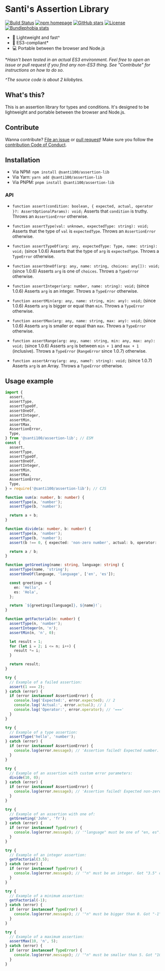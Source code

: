 # Santi's Assertion Library 

[![Build Status](https://github.com/santi100a/assertion-lib/actions/workflows/test.yml/badge.svg)](https://github.com/santi100a/assertion-lib/actions)
[![npm homepage](https://img.shields.io/npm/v/@santi100/assertion-lib)](https://npmjs.org/package/@santi100/assertion-lib)
[![GitHub stars](https://img.shields.io/github/stars/santi100a/assertion-lib.svg)](https://github.com/santi100a/assertion-lib)
[![License](https://img.shields.io/github/license/santi100a/assertion-lib.svg)](https://github.com/santi100a/assertion-lib)
[![Bundlephobia stats](https://img.shields.io/bundlephobia/min/@santi100/assertion-lib)](https://bundlephobia.com/package/@santi100/assertion-lib@latest)
- 🚀 Lightweight and fast^
- 👴 ES3-compliant*
- 💻 Portable between the browser and Node.js

**Hasn't been tested in an actual ES3 environment. Feel free to open an issue or pull request if you find any non-ES3 thing. See "Contribute" for instructions on how to do so.*

*^The source code is about 2 kilobytes.*

## What's this?
This is an assertion library for types and conditions. It's designed to be lightweight and portable between
the browser and Node.js.
## Contribute

Wanna contribute? [File an issue](https://github.com/santi100a/assertion-lib/issues) or [pull request](https://github.com/santi100a/assertion-lib/pulls)!
Make sure you follow the [contribution Code of Conduct](https://github.com/santi100a/assertion-lib/blob/main/CODE_OF_CONDUCT.md).
## Installation
- Via NPM: `npm install @santi100/assertion-lib`
- Via Yarn: `yarn add @santi100/assertion-lib`
- Via PNPM: `pnpm install @santi100/assertion-lib`

### API

- `function assert(condition: boolean, { expected, actual, operator }?: AssertOptionalParams): void;`
Asserts that `condition` is truthy. Throws an `AssertionError` otherwise.

- `function assertType(val: unknown, expectedType: string): void;`
Asserts that the type of `val` is `expectedType`. Throws an `AssertionError` otherwise.

- `function assertTypeOf(arg: any, expectedType: Type, name: string): void;` (since 1.0.6)
Asserts that the type of `arg` is `expectedType`. Throws a `TypeError` otherwise.

- `function assertOneOf(arg: any, name: string, choices: any[]): void;` (since 1.0.6)
Asserts `arg` is one of `choices`.  Throws a `TypeError` otherwise.

- `function assertInteger(arg: number, name: string): void;` (since 1.0.6)
Asserts `arg` is an integer. Throws a `TypeError` otherwise.

- `function assertMin(arg: any, name: string, min: any): void;` (since 1.0.6)
Asserts `arg` is bigger or equal than `min`. Throws a `TypeError` otherwise.

- `function assertMax(arg: any, name: string, max: any): void;` (since 1.0.6)
Asserts `arg` is smaller or equal than `max`. Throws a `TypeError` otherwise.

- `function assertRange(arg: any, name: string, min: any, max: any): void;` (since 1.0.6)
Asserts `arg` is between `min + 1` and `max + 1` (inclusive). Throws a `TypeError` 
(`RangeError` since 1.0.7) otherwise.
- `function assertArray(arg: any, name?: string): void;` (since 1.0.7)
Asserts `arg` is an Array. Throws a `TypeError` otherwise.

## Usage example
```typescript
import {
  assert,
  assertType,
  assertTypeOf,
  assertOneOf,
  assertInteger,
  assertMin,
  assertMax,
  AssertionError,
  Type,
} from '@santi100/assertion-lib'; // ESM
const {
  assert,
  assertType,
  assertTypeOf,
  assertOneOf,
  assertInteger,
  assertMin,
  assertMax,
  AssertionError,
  Type,
} = require('@santi100/assertion-lib'); // CJS

function sum(a: number, b: number) {
  assertType(a, 'number');
  assertType(b, 'number');

  return a + b;
}

function divide(a: number, b: number) {
  assertType(a, 'number');
  assertType(b, 'number');
  assert(b !== 0, { expected: 'non-zero number', actual: b, operator: '!==' });

  return a / b;
}

function getGreeting(name: string, language: string) {
  assertType(name, 'string');
  assertOneOf(language, 'language', ['en', 'es']);

  const greetings = {
    en: 'Hello',
    es: 'Hola',
  };

  return `${greetings[language]}, ${name}!`;
}

function getFactorial(n: number) {
  assertType(n, 'number');
  assertInteger(n, 'n');
  assertMin(n, 'n', 0);

  let result = 1;
  for (let i = 2; i <= n; i++) {
    result *= i;
  }

  return result;
}

try {
  // Example of a failed assertion:
  assert(1 === 2);
} catch (error) {
  if (error instanceof AssertionError) {
    console.log('Expected:', error.expected); // 2
    console.log('Actual:', error.actual); // 1
    console.log('Operator:', error.operator); // '==='
  }
}

try {
  // Example of a type assertion:
  assertType('hello', 'number');
} catch (error) {
  if (error instanceof AssertionError) {
    console.log(error.message); // 'Assertion failed! Expected number. Got string when using operator typeof.'
  }
}

try {
  // Example of an assertion with custom error parameters:
  divide(10, 0);
} catch (error) {
  if (error instanceof AssertionError) {
    console.log(error.message); // 'Assertion failed! Expected non-zero number. Got 0 when using operator !==.'
  }
}

try {
  // Example of an assertion with one of:
  getGreeting('John', 'fr');
} catch (error) {
  if (error instanceof TypeError) {
    console.log(error.message); // '"language" must be one of "en, es". Got "fr" of type "string".'
  }
}

try {
  // Example of an integer assertion:
  getFactorial(3.5);
} catch (error) {
  if (error instanceof TypeError) {
    console.log(error.message); // '"n" must be an integer. Got "3.5" of type "number".'
  }
}

try {
  // Example of a minimum assertion:
  getFactorial(-1);
} catch (error) {
  if (error instanceof TypeError) {
    console.log(error.message); // '"n" must be bigger than 0. Got "-1" of type "number".'
  }
}

try {
  // Example of a maximum assertion:
  assertMax(10, 'n', 5);
} catch (error) {
  if (error instanceof TypeError) {
    console.log(error.message); // '"n" must be smaller than 5. Got "10" of type "number".'
  }
}

```